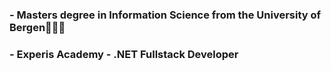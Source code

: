 ### - Masters degree in Information Science from the University of Bergen📝👨‍🎓
### - Experis Academy - .NET Fullstack Developer


<!--
**kristofferblucher/kristofferblucher** is a ✨ _special_ ✨ repository because its `README.md` (this file) appears on your GitHub profile.

Here are some ideas to get you started:

- 🔭 I’m currently working on my masters degree in Information Science
- Based at the University of Bergen

